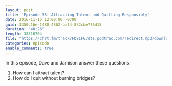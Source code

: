 ```yaml
---
layout: post
title: 'Episode 35: Attracting Talent and Quitting Responsibly'
date: 2016-11-15 12:00:00 -0700
guid: 3350c16e-1480-4862-baf4-832cbe7f6d15
duration: "40:26"
length: 38816704
file: "https://chrt.fm/track/FD81F6/dts.podtrac.com/redirect.mp3/download.softskills.audio/sse-035.mp3"
categories: episode
enable_comments: true
---
```


In this episode, Dave and Jamison answer these questions:

1. How can I attract talent?
2. How do I quit without burning bridges?
